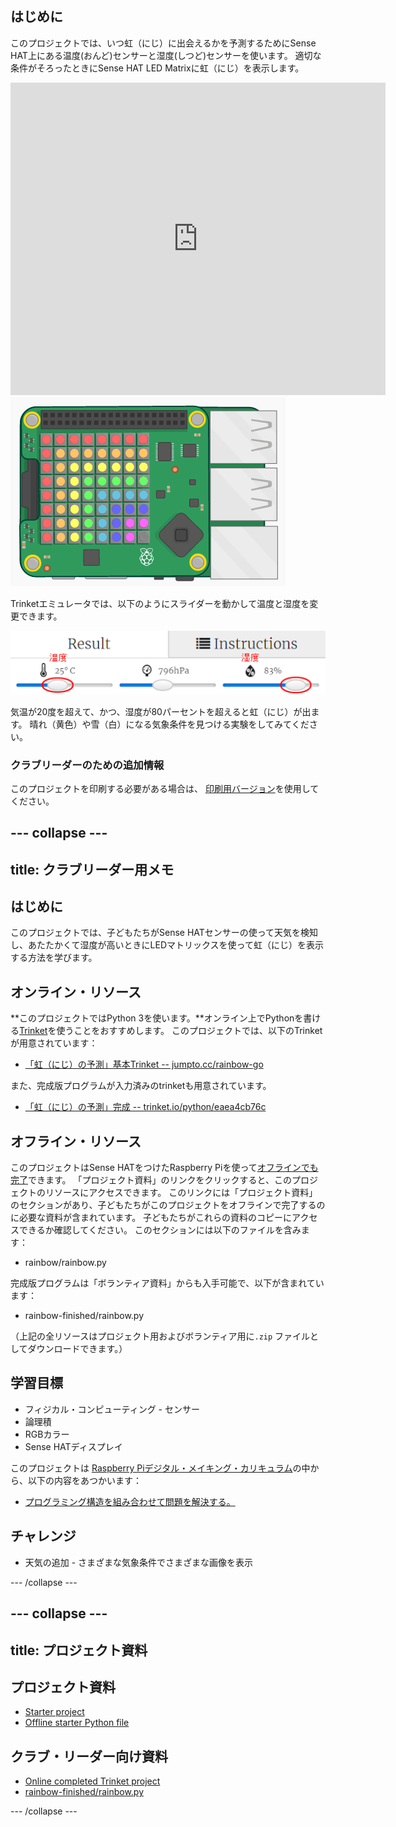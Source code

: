 ## はじめに

このプロジェクトでは、いつ虹（にじ）に出会えるかを予測するためにSense HAT上にある温度(おんど)センサーと湿度(しつど)センサーを使います。 適切な条件がそろったときにSense HAT LED Matrixに虹（にじ）を表示します。

<div class="trinket">
  <iframe src="https://trinket.io/embed/python/eaea4cb76c?outputOnly=true&start=result" width="600" height="500" frameborder="0" marginwidth="0" marginheight="0" allowfullscreen mark="crwd-mark">
</iframe> <img src="images/rainbow-final.png" />
</div>

Trinketエミュレータでは、以下のようにスライダーを動かして温度と湿度を変更できます。

![スクリーンショット](images/rainbow-sliders.png)

気温が20度を超えて、かつ、湿度が80パーセントを超えると虹（にじ）が出ます。 晴れ（黄色）や雪（白）になる気象条件を見つける実験をしてみてください。

### クラブリーダーのための追加情報

このプロジェクトを印刷する必要がある場合は、 [印刷用バージョン](https://projects.raspberrypi.org/en/projects/rainbow-predictor/print)を使用してください。

## \--- collapse \---

## title: クラブリーダー用メモ

## はじめに

このプロジェクトでは、子どもたちがSense HATセンサーの使って天気を検知し、あたたかくて湿度が高いときにLEDマトリックスを使って虹（にじ）を表示する方法を学びます。

## オンライン・リソース

**このプロジェクトではPython 3を使います。**オンライン上でPythonを書ける[Trinket](https://trinket.io/)を使うことをおすすめします。 このプロジェクトでは、以下のTrinketが用意されています：

* [「虹（にじ）の予測」基本Trinket -- jumpto.cc/rainbow-go](http://jumpto.cc/rainbow-go)

また、完成版プログラムが入力済みのtrinketも用意されています。

* [「虹（にじ）の予測」完成 -- trinket.io/python/eaea4cb76c](https://trinket.io/python/eaea4cb76c)

## オフライン・リソース

このプロジェクトはSense HATをつけたRaspberry Piを使って[オフラインでも完了](https://www.codeclubprojects.org/en-GB/resources/physical-sense-hat/)できます。 「プロジェクト資料」のリンクをクリックすると、このプロジェクトのリソースにアクセスできます。 このリンクには「プロジェクト資料」のセクションがあり、子どもたちがこのプロジェクトをオフラインで完了するのに必要な資料が含まれています。 子どもたちがこれらの資料のコピーにアクセスできるか確認してください。 このセクションには以下のファイルを含みます：

* rainbow/rainbow.py

完成版プログラムは「ボランティア資料」からも入手可能で、以下が含まれています：

* rainbow-finished/rainbow.py

（上記の全リソースはプロジェクト用およびボランティア用に`.zip` ファイルとしてダウンロードできます。）

## 学習目標

* フィジカル・コンピューティング - センサー
* 論理積 
* RGBカラー
* Sense HATディスプレイ

このプロジェクトは [Raspberry Piデジタル・メイキング・カリキュラム](http://rpf.io/curriculum)の中から、以下の内容をあつかいます：

* [プログラミング構造を組み合わせて問題を解決する。](https://www.raspberrypi.org/curriculum/programming/builder)

## チャレンジ

* 天気の追加 - さまざまな気象条件でさまざまな画像を表示 

\--- /collapse \---

## \--- collapse \---

## title: プロジェクト資料

## プロジェクト資料

* [Starter project](http://jumpto.cc/rainbow-go)
* [Offline starter Python file](resources/rainbow-rainbow.py)

## クラブ・リーダー向け資料

* [Online completed Trinket project](https://trinket.io/python/eaea4cb76c)
* [rainbow-finished/rainbow.py](resources/rainbow-final-rainbow.py)

\--- /collapse \---